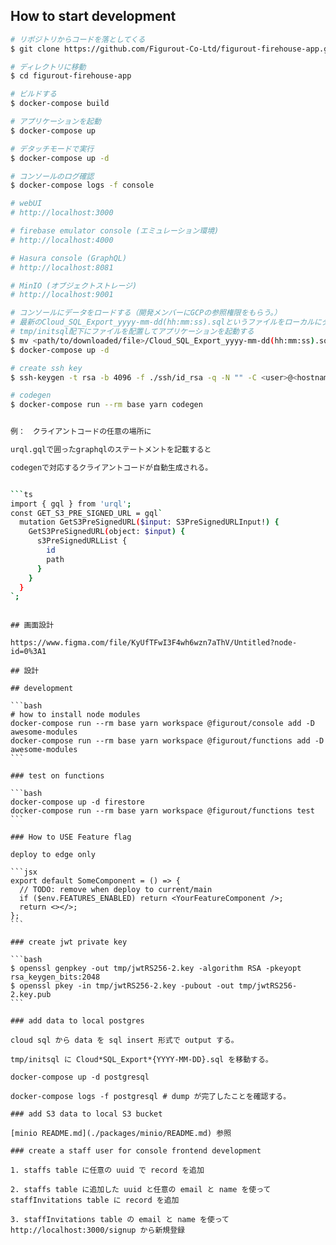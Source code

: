 ## How to start development

````bash
# リポジトリからコードを落としてくる
$ git clone https://github.com/Figurout-Co-Ltd/figurout-firehouse-app.git

# ディレクトリに移動
$ cd figurout-firehouse-app

# ビルドする
$ docker-compose build

# アプリケーションを起動
$ docker-compose up

# デタッチモードで実行
$ docker-compose up -d

# コンソールのログ確認
$ docker-compose logs -f console

# webUI
# http://localhost:3000

# firebase emulator console (エミュレーション環境)
# http://localhost:4000

# Hasura console (GraphQL)
# http://localhost:8081

# MinIO (オブジェクトストレージ)
# http://localhost:9001

# コンソールにデータをロードする（開発メンバーにGCPの参照権限をもらう。）
# 最新のCloud_SQL_Export_yyyy-mm-dd(hh:mm:ss).sqlというファイルをローカルにダウンロード
# tmp/initsql配下にファイルを配置してアプリケーションを起動する
$ mv <path/to/downloaded/file>/Cloud_SQL_Export_yyyy-mm-dd(hh:mm:ss).sql tmp/initsql
$ docker-compose up -d

# create ssh key
$ ssh-keygen -t rsa -b 4096 -f ./ssh/id_rsa -q -N "" -C <user>@<hostname>

# codegen
$ docker-compose run --rm base yarn codegen


例：　クライアントコードの任意の場所に

urql.gqlで囲ったgraphqlのステートメントを記載すると

codegenで対応するクライアントコードが自動生成される。


```ts
import { gql } from 'urql';
const GET_S3_PRE_SIGNED_URL = gql`
  mutation GetS3PreSignedURL($input: S3PreSignedURLInput!) {
    GetS3PreSignedURL(object: $input) {
      s3PreSignedURLList {
        id
        path
      }
    }
  }
`;
````

````

## 画面設計

https://www.figma.com/file/KyUfTFwI3F4wh6wzn7aThV/Untitled?node-id=0%3A1

## 設計

## development

```bash
# how to install node modules
docker-compose run --rm base yarn workspace @figurout/console add -D awesome-modules
docker-compose run --rm base yarn workspace @figurout/functions add -D awesome-modules
```

### test on functions

```bash
docker-compose up -d firestore
docker-compose run --rm base yarn workspace @figurout/functions test
```

### How to USE Feature flag

deploy to edge only

```jsx
export default SomeComponent = () => {
  // TODO: remove when deploy to current/main
  if ($env.FEATURES_ENABLED) return <YourFeatureComponent />;
  return <></>;
};
```

### create jwt private key

```bash
$ openssl genpkey -out tmp/jwtRS256-2.key -algorithm RSA -pkeyopt rsa_keygen_bits:2048
$ openssl pkey -in tmp/jwtRS256-2.key -pubout -out tmp/jwtRS256-2.key.pub
```

### add data to local postgres

cloud sql から data を sql insert 形式で output する。

tmp/initsql に Cloud*SQL_Export*{YYYY-MM-DD}.sql を移動する。

docker-compose up -d postgresql

docker-compose logs -f postgresql # dump が完了したことを確認する。

### add S3 data to local S3 bucket

[minio README.md](./packages/minio/README.md) 参照

### create a staff user for console frontend development

1. staffs table に任意の uuid で record を追加

2. staffs table に追加した uuid と任意の email と name を使って staffInvitations table に record を追加

3. staffInvitations table の email と name を使って http://localhost:3000/signup から新規登録
````
